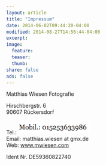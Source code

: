```yaml
---
layout: article
title: "Impressum"
date: 2014-06-02T09:44:20-04:00
modified: 2014-08-27T14:56:44-04:00
excerpt:
image:
  feature:
  teaser:
  thumb:
share: false
ads: false
---
```



Matthias Wiesen Fotografie

Hirschbergstr. 6  
90607 Rückersdorf

Tel.: ![asdf](/images/himbeere.png)  
Email: matthias.wiesen at gmx.de  
Web: www.mwiesen.com

Ident Nr. DE59360822740
